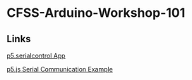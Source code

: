 # CFSS-Arduino-Workshop-101

## Links
[p5.serialcontrol App](https://github.com/p5-serial/p5.serialcontrol/releases/download/0.0.7/p5.serialcontrol-win32-x64.zip)

[p5.js Serial Communication Example](https://editor.p5js.org/kennyviperhk/sketches/H136aX7b4)
